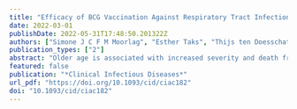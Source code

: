 ```yaml
---
title: "Efficacy of BCG Vaccination Against Respiratory Tract Infections in Older Adults During the Coronavirus Disease 2019 Pandemic"
date: 2022-03-01
publishDate: 2022-05-31T17:48:50.201322Z
authors: ["Simone J C F M Moorlag", "Esther Taks", "Thijs ten Doesschate", "Thomas W van der Vaart", "Axel B Janssen", "Lisa Müller", "Philipp Ostermann", "Helga Dijkstra", "Heidi Lemmers", "Elles Simonetti", "Marc Mazur", "Heiner Schaal", "Rob ter Heine", "Frank L van de Veerdonk", "Chantal P Bleeker-Rovers", "Reinout van Crevel", "Jaap ten Oever", "Marien I de Jonge", "Marc J Bonten", "Cornelis H van Werkhoven", "Mihai G Netea"]
publication_types: ["2"]
abstract: "Older age is associated with increased severity and death from respiratory infections, including coronavirus disease 2019 (COVID-19). The tuberculosis BCG vaccine may provide heterologous protection against nontuberculous infections and has been proposed as a potential preventive strategy against COVID-19.In this multicenter, placebo-controlled trial, we randomly assigned older adults (aged ≥60 years; n = 2014) to intracutaneous vaccination with BCG vaccine (n = 1008) or placebo (n = 1006). The primary end point was the cumulative incidence of respiratory tract infections (RTIs) that required medical intervention, during 12 months of follow-up. Secondary end points included the incidence of COVID-19, and the effect of BCG vaccination on the cellular and humoral immune responses.The cumulative incidence of RTIs requiring medical intervention was 0.029 in the BCG-vaccinated group and 0.024 in the control group (subdistribution hazard ratio, 1.26 [98.2% confidence interval, .65–2.44]). In the BCG vaccine and placebo groups, 51 and 48 individuals, respectively tested positive for severe acute respiratory syndrome coronavirus 2 (SARS-CoV-2) with polymerase chain reaction (subdistribution hazard ratio, 1.053 [95% confidence interval, .71–1.56]). No difference was observed in the frequency of adverse events. BCG vaccination was associated with enhanced cytokine responses after influenza, and also partially associated after SARS-CoV-2 stimulation. In patients diagnosed with COVID-19, antibody responses after infection were significantly stronger if the volunteers had previously received BCG vaccine.BCG vaccination had no effect on the incidence of RTIs, including SARS-CoV-2 infection, in older adult volunteers. However, it improved cytokine responses stimulated by influenza and SARS-CoV-2 and induced stronger antibody titers after COVID-19 infection. EU Clinical Trials Register 2020-001591-15 ClinicalTrials.gov NCT04417335."
featured: false
publication: "*Clinical Infectious Diseases*"
url_pdf: "https://doi.org/10.1093/cid/ciac182"
doi: "10.1093/cid/ciac182"
---
```


